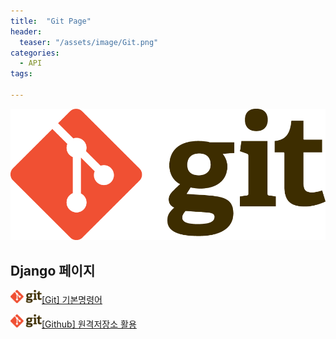```yaml
---
title:  "Git Page"
header:
  teaser: "/assets/image/Git.png"
categories: 
  - API
tags:

---
```

![api_logo](../../assets/image/Git.png)


<H2>Django 페이지</H2>

<img src="/assets/image/Git.png" alt="https://live.staticflickr.com/3595/3475465970_7044242629_b" style="width:50px">[[Git] 기본명령어](/git/Git/) 

<img src="/assets/image/Git.png" alt="https://live.staticflickr.com/3595/3475465970_7044242629_b" style="width:50px">[[Github] 원격저장소 활용](/git/Github/) 

